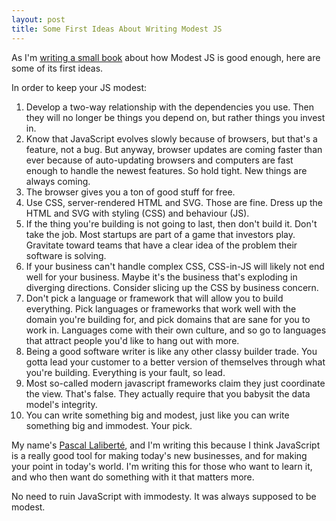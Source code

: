 ```yaml
---
layout: post
title: Some First Ideas About Writing Modest JS
---
```


As I'm [writing a small book](/) about how Modest JS is good enough, here are some of its first ideas.

In order to keep your JS modest:

1. Develop a two-way relationship with the dependencies you use. Then they will no longer be things you depend on, but rather things you invest in.
2. Know that JavaScript evolves slowly because of browsers, but that's a feature, not a bug. But anyway, browser updates are coming faster than ever because of auto-updating browsers and computers are fast enough to handle the newest features. So hold tight. New things are always coming.
3. The browser gives you a ton of good stuff for free.
4. Use CSS, server-rendered HTML and SVG. Those are fine. Dress up the HTML and SVG with styling (CSS) and behaviour (JS).
5. If the thing you're building is not going to last, then don't build it. Don't take the job. Most startups are part of a game that investors play. Gravitate toward teams that have a clear idea of the problem their software is solving.
6. If your business can't handle complex CSS, CSS-in-JS will likely not end well for your business. Maybe it's the business that's exploding in diverging directions. Consider slicing up the CSS by business concern.
7. Don't pick a language or framework that will allow you to build everything. Pick languages or frameworks that work well with the domain you're building for, and pick domains that are sane for you to work in. Languages come with their own culture, and so go to languages that attract people you'd like to hang out with more.
8. Being a good software writer is like any other classy builder trade. You gotta lead your customer to a better version of themselves through what you're building. Everything is your fault, so lead.
9. Most so-called modern javascript frameworks claim they just coordinate the view. That's false. They actually require that you babysit the data model's integrity.
10. You can write something big and modest, just like you can write something big and immodest. Your pick.

My name's [Pascal Laliberté](https://pascallaliberte.me/), and I'm writing this because I think JavaScript is a really good tool for making today's new businesses, and for making your point in today's world. I'm writing this for those who want to learn it, and who then want do something with it that matters more.

No need to ruin JavaScript with immodesty. It was always supposed to be modest.

